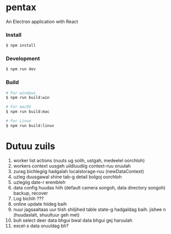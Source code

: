 # pentax

An Electron application with React

### Install

```bash
$ npm install
```

### Development

```bash
$ npm run dev
```

### Build

```bash
# For windows
$ npm run build:win

# For macOS
$ npm run build:mac

# For Linux
$ npm run build:linux
```

# Dutuu zuils

1. worker list actions (nuuts ug solih, ustgah, medeelel oorchloh)
2. workers context uusgeh uildluudiig context-ruu oruulah
3. zurag bichlegiig hadgalah localstorage-ruu (newDataContext)
4. uzleg duusgawal shine tab-g detail bolgoj oorchloh
5. uzlegiig date-r erembleh
6. data config huudas hiih (default camera songoh, data directory songoh) backup, recover
7. Log bichih ???
8. online update hiideg baih
9. nuur jagsaaltaas uur tiish shiljihed table state-g hadgaldag baih. jishee n (huudaslalt, shuultuur geh met)
10. buh select deer data bhgui bwal data bhgui gej haruulah
11. excel-s data oruuldag bh?
